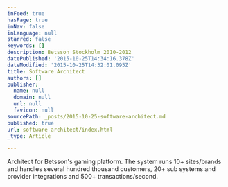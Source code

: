 ```yaml
---
inFeed: true
hasPage: true
inNav: false
inLanguage: null
starred: false
keywords: []
description: Betsson Stockholm 2010-2012
datePublished: '2015-10-25T14:34:16.378Z'
dateModified: '2015-10-25T14:32:01.095Z'
title: Software Architect
authors: []
publisher:
  name: null
  domain: null
  url: null
  favicon: null
sourcePath: _posts/2015-10-25-software-architect.md
published: true
url: software-architect/index.html
_type: Article

---
```

Architect for Betsson's gaming platform. The system runs 10+ sites/brands and handles several hundred thousand customers, 20+ sub systems and provider integrations and 500+ transactions/second.